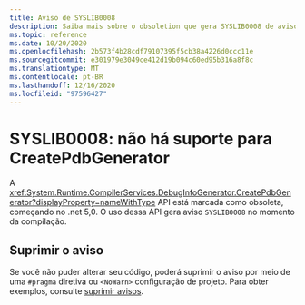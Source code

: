 ```yaml
---
title: Aviso de SYSLIB0008
description: Saiba mais sobre o obsoletion que gera SYSLIB0008 de aviso de tempo de compilação.
ms.topic: reference
ms.date: 10/20/2020
ms.openlocfilehash: 2b573f4b28cdf79107395f5cb38a4226d0ccc11e
ms.sourcegitcommit: e301979e3049ce412d19b094c60ed95b316a8f8c
ms.translationtype: MT
ms.contentlocale: pt-BR
ms.lasthandoff: 12/16/2020
ms.locfileid: "97596427"
---
```

# <a name="syslib0008-createpdbgenerator-is-not-supported"></a>SYSLIB0008: não há suporte para CreatePdbGenerator

A <xref:System.Runtime.CompilerServices.DebugInfoGenerator.CreatePdbGenerator?displayProperty=nameWithType> API está marcada como obsoleta, começando no .net 5,0. O uso dessa API gera aviso `SYSLIB0008` no momento da compilação.

## <a name="suppress-the-warning"></a>Suprimir o aviso

Se você não puder alterar seu código, poderá suprimir o aviso por meio de uma `#pragma` diretiva ou `<NoWarn>` configuração de projeto. Para obter exemplos, consulte [suprimir avisos](../syslib-obsoletions.md#suppress-warnings).
